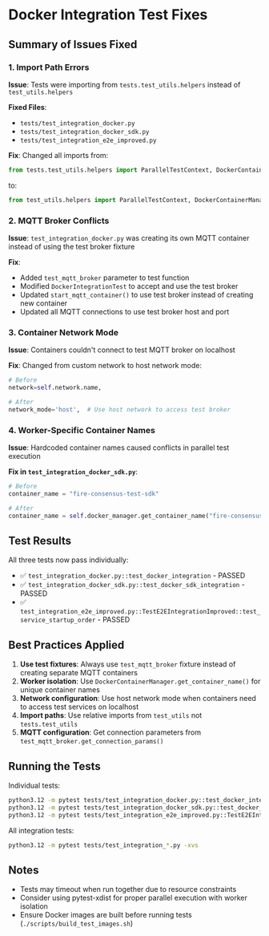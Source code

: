 # Docker Integration Test Fixes

## Summary of Issues Fixed

### 1. Import Path Errors
**Issue**: Tests were importing from `tests.test_utils.helpers` instead of `test_utils.helpers`

**Fixed Files**:
- `tests/test_integration_docker.py`
- `tests/test_integration_docker_sdk.py`
- `tests/test_integration_e2e_improved.py`

**Fix**: Changed all imports from:
```python
from tests.test_utils.helpers import ParallelTestContext, DockerContainerManager
```
to:
```python
from test_utils.helpers import ParallelTestContext, DockerContainerManager
```

### 2. MQTT Broker Conflicts
**Issue**: `test_integration_docker.py` was creating its own MQTT container instead of using the test broker fixture

**Fix**: 
- Added `test_mqtt_broker` parameter to test function
- Modified `DockerIntegrationTest` to accept and use the test broker
- Updated `start_mqtt_container()` to use test broker instead of creating new container
- Updated all MQTT connections to use test broker host and port

### 3. Container Network Mode
**Issue**: Containers couldn't connect to test MQTT broker on localhost

**Fix**: Changed from custom network to host network mode:
```python
# Before
network=self.network.name,

# After
network_mode='host',  # Use host network to access test broker
```

### 4. Worker-Specific Container Names
**Issue**: Hardcoded container names caused conflicts in parallel test execution

**Fix in `test_integration_docker_sdk.py`**:
```python
# Before
container_name = "fire-consensus-test-sdk"

# After
container_name = self.docker_manager.get_container_name("fire-consensus-sdk")
```

## Test Results

All three tests now pass individually:
- ✅ `test_integration_docker.py::test_docker_integration` - PASSED
- ✅ `test_integration_docker_sdk.py::test_docker_sdk_integration` - PASSED  
- ✅ `test_integration_e2e_improved.py::TestE2EIntegrationImproved::test_service_startup_order` - PASSED

## Best Practices Applied

1. **Use test fixtures**: Always use `test_mqtt_broker` fixture instead of creating separate MQTT containers
2. **Worker isolation**: Use `DockerContainerManager.get_container_name()` for unique container names
3. **Network configuration**: Use host network mode when containers need to access test services on localhost
4. **Import paths**: Use relative imports from `test_utils` not `tests.test_utils`
5. **MQTT configuration**: Get connection parameters from `test_mqtt_broker.get_connection_params()`

## Running the Tests

Individual tests:
```bash
python3.12 -m pytest tests/test_integration_docker.py::test_docker_integration -xvs
python3.12 -m pytest tests/test_integration_docker_sdk.py::test_docker_sdk_integration -xvs
python3.12 -m pytest tests/test_integration_e2e_improved.py::TestE2EIntegrationImproved::test_service_startup_order -xvs
```

All integration tests:
```bash
python3.12 -m pytest tests/test_integration_*.py -xvs
```

## Notes

- Tests may timeout when run together due to resource constraints
- Consider using pytest-xdist for proper parallel execution with worker isolation
- Ensure Docker images are built before running tests (`./scripts/build_test_images.sh`)